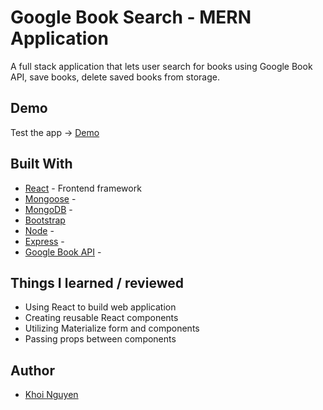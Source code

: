 # Google Book Search - MERN Application

A full stack application that lets user search for books using Google Book API, save books, delete saved books from storage.

## Demo

Test the app -> [Demo](https://react-employee-directory-1.herokuapp.com/)

## Built With

* [React](https://reactjs.org/) - Frontend framework 
* [Mongoose]() -
* [MongoDB]() -
* [Bootstrap](https://materializecss.com/)
* [Node]() -
* [Express]() -
* [Google Book API]() -

## Things I learned / reviewed

* Using React to build web application
* Creating reusable React components
* Utilizing Materialize form and components
* Passing props between components

## Author

* [Khoi Nguyen](https://github.com/gh0stl0nely)
